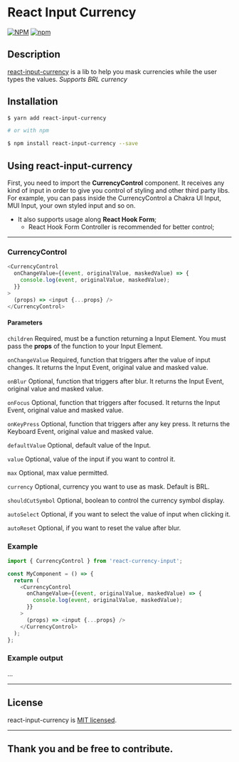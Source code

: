 # React Input Currency

[![NPM](https://img.shields.io/npm/v/excel-ent)](https://www.npmjs.com/package/excel-ent)
[![npm](https://img.shields.io/npm/l/excel-ent)](https://github.com/leoreisdias/excel-ent/blob/main/LICENSE)

## Description

[react-input-currency](https://github.com/leoreisdias/react-input-currency.git) is a lib to help you mask currencies while the user types the values. _Supports BRL currency_

## Installation

```bash
$ yarn add react-input-currency

# or with npm

$ npm install react-input-currency --save
```

## Using react-input-currency

First, you need to import the <b>CurrencyControl</b> component. It receives any kind of input in order to give you control of styling and other third party libs.<br />
For example, you can pass inside the CurrencyControl a Chakra UI Input, MUI Input, your own styled input and so on.

- It also supports usage along <b>React Hook Form</b>;
  - React Hook Form Controller is recommended for better control;

---

### CurrencyControl

```js
<CurrencyControl
  onChangeValue={(event, originalValue, maskedValue) => {
    console.log(event, originalValue, maskedValue);
  }}
>
  (props) => <input {...props} />
</CurrencyControl>
```

#### Parameters

`children`
Required, must be a function returning a Input Element. You must pass the **props** of the function to your Input Element.

`onChangeValue`
Required, function that triggers after the value of input changes. It returns the Input Event, original value and masked value.

`onBlur`
Optional, function that triggers after blur. It returns the Input Event, original value and masked value.

`onFocus`
Optional, function that triggers after focused. It returns the Input Event, original value and masked value.

`onKeyPress`
Optional, function that triggers after any key press. It returns the Keyboard Event, original value and masked value.

`defaultValue`
Optional, default value of the Input.

`value`
Optional, value of the input if you want to control it.

`max`
Optional, max value permitted.

`currency`
Optional, currency you want to use as mask. Default is BRL.

`shouldCutSymbol`
Optional, boolean to control the currency symbol display.

`autoSelect`
Optional, if you want to select the value of input when clicking it.

`autoReset`
Optional, if you want to reset the value after blur.

### Example

```js
import { CurrencyControl } from 'react-currency-input';

const MyComponent = () => {
  return (
    <CurrencyControl
      onChangeValue={(event, originalValue, maskedValue) => {
        console.log(event, originalValue, maskedValue);
      }}
    >
      (props) => <input {...props} />
    </CurrencyControl>
  );
};
```

### Example output

...

---

## License

react-input-currency is [MIT licensed](LICENSE).

---

## Thank you and be free to contribute.
